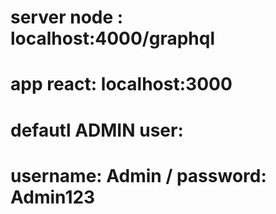 # server node : localhost:4000/graphql

# app react: localhost:3000

# defautl ADMIN user:

# username: Admin / password: Admin123
